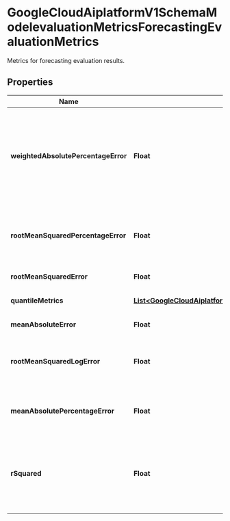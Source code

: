 

# GoogleCloudAiplatformV1SchemaModelevaluationMetricsForecastingEvaluationMetrics

Metrics for forecasting evaluation results.

## Properties

| Name | Type | Description | Notes |
|------------ | ------------- | ------------- | -------------|
|**weightedAbsolutePercentageError** | **Float** | Weighted Absolute Percentage Error. Does not use weights, this is just what the metric is called. Undefined if actual values sum to zero. Will be very large if actual values sum to a very small number. |  [optional] |
|**rootMeanSquaredPercentageError** | **Float** | Root Mean Square Percentage Error. Square root of MSPE. Undefined/imaginary when MSPE is negative. |  [optional] |
|**rootMeanSquaredError** | **Float** | Root Mean Squared Error (RMSE). |  [optional] |
|**quantileMetrics** | [**List&lt;GoogleCloudAiplatformV1SchemaModelevaluationMetricsForecastingEvaluationMetricsQuantileMetricsEntry&gt;**](GoogleCloudAiplatformV1SchemaModelevaluationMetricsForecastingEvaluationMetricsQuantileMetricsEntry.md) | The quantile metrics entries for each quantile. |  [optional] |
|**meanAbsoluteError** | **Float** | Mean Absolute Error (MAE). |  [optional] |
|**rootMeanSquaredLogError** | **Float** | Root mean squared log error. Undefined when there are negative ground truth values or predictions. |  [optional] |
|**meanAbsolutePercentageError** | **Float** | Mean absolute percentage error. Infinity when there are zeros in the ground truth. |  [optional] |
|**rSquared** | **Float** | Coefficient of determination as Pearson correlation coefficient. Undefined when ground truth or predictions are constant or near constant. |  [optional] |



